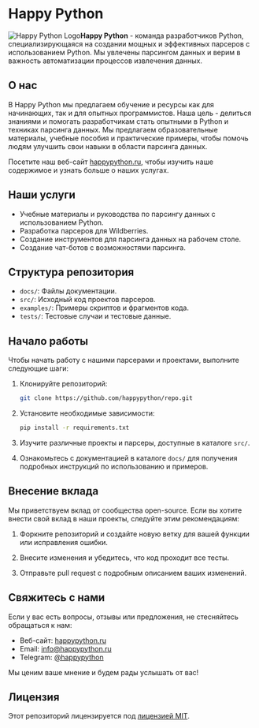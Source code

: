 # Happy Python

![Happy Python Logo][]**Happy Python** - команда разработчиков Python, специализирующаяся на создании мощных и эффективных парсеров с использованием Python. Мы увлечены парсингом данных и верим в важность автоматизации процессов извлечения данных.

## О нас

В Happy Python мы предлагаем обучение и ресурсы как для начинающих, так и для опытных программистов. Наша цель - делиться знаниями и помогать разработчикам стать опытными в Python и техниках парсинга данных. Мы предлагаем образовательные материалы, учебные пособия и практические примеры, чтобы помочь людям улучшить свои навыки в области парсинга данных.

Посетите наш веб-сайт [happypython.ru](https://happypython.ru), чтобы изучить наше содержимое и узнать больше о наших услугах.

## Наши услуги

- Учебные материалы и руководства по парсингу данных с использованием Python.
- Разработка парсеров для Wildberries.
- Создание инструментов для парсинга данных на рабочем столе.
- Создание чат-ботов с возможностями парсинга.

## Структура репозитория

- `docs/`: Файлы документации.
- `src/`: Исходный код проектов парсеров.
- `examples/`: Примеры скриптов и фрагментов кода.
- `tests/`: Тестовые случаи и тестовые данные.

## Начало работы

Чтобы начать работу с нашими парсерами и проектами, выполните следующие шаги:

1. Клонируйте репозиторий:

   ```bash
   git clone https://github.com/happypython/repo.git
   ```

2. Установите необходимые зависимости:

   ```bash
   pip install -r requirements.txt
   ```

3. Изучите различные проекты и парсеры, доступные в каталоге `src/`.

4. Ознакомьтесь с документацией в каталоге `docs/` для получения подробных инструкций по использованию и примеров.

## Внесение вклада

Мы приветствуем вклад от сообщества open-source. Если вы хотите внести свой вклад в наши проекты, следуйте этим рекомендациям:

1. Форкните репозиторий и создайте новую ветку для вашей функции или исправления ошибки.

2. Внесите изменения и убедитесь, что код проходит все тесты.

3. Отправьте pull request с подробным описанием ваших изменений.

## Свяжитесь с нами

Если у вас есть вопросы, отзывы или предложения, не стесняйтесь обращаться к нам:

- Веб-сайт: [happypython.ru](https://happypython.ru)
- Email: info@happypython.ru
- Telegram: [@happypython](https://t.me/happypython)

Мы ценим ваше мнение и будем рады услышать от вас!

## Лицензия

Этот репозиторий лицензируется под [лицензией MIT](LICENSE).

[Happy Python Logo]: <insert_logo_image_url> "Happy Python"
